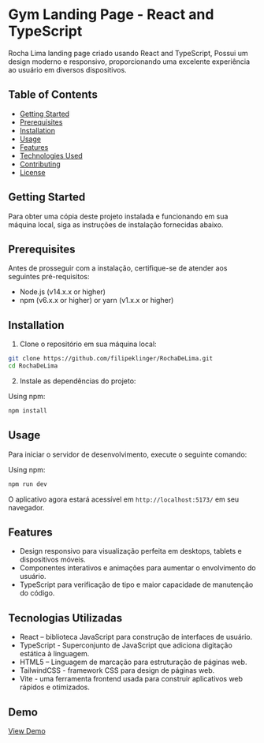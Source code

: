 

# Gym Landing Page - React and TypeScript

Rocha Lima landing page criado usando React and TypeScript, Possui um design moderno e responsivo, proporcionando uma excelente experiência ao usuário em diversos dispositivos.

## Table of Contents

- [Getting Started](#getting-started)
- [Prerequisites](#prerequisites)
- [Installation](#installation)
- [Usage](#usage)
- [Features](#features)
- [Technologies Used](#technologies-used)
- [Contributing](#contributing)
- [License](#license)

## Getting Started

Para obter uma cópia deste projeto instalada e funcionando em sua máquina local, siga as instruções de instalação fornecidas abaixo.

## Prerequisites

Antes de prosseguir com a instalação, certifique-se de atender aos seguintes pré-requisitos:

- Node.js (v14.x.x or higher)
- npm (v6.x.x or higher) or yarn (v1.x.x or higher)

## Installation

1. Clone o repositório em sua máquina local:

```bash
git clone https://github.com/filipeklinger/RochaDeLima.git
cd RochaDeLima
```

2. Instale as dependências do projeto:

Using npm:

```bash
npm install
```

## Usage

Para iniciar o servidor de desenvolvimento, execute o seguinte comando:

Using npm:

```bash
npm run dev
```

O aplicativo agora estará acessível em `http://localhost:5173/` em seu navegador.

## Features

- Design responsivo para visualização perfeita em desktops, tablets e dispositivos móveis.
- Componentes interativos e animações para aumentar o envolvimento do usuário.
- TypeScript para verificação de tipo e maior capacidade de manutenção do código.

## Tecnologias Utilizadas

- React – biblioteca JavaScript para construção de interfaces de usuário.
- TypeScript - Superconjunto de JavaScript que adiciona digitação estática à linguagem.
- HTML5 – Linguagem de marcação para estruturação de páginas web.
- TailwindCSS - framework CSS para design de páginas web.
- Vite - uma ferramenta frontend usada para construir aplicativos web rápidos e otimizados.

## Demo

[View Demo](https://rochalima.vercel.app/)

